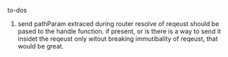 to-dos
1. send pathParam extraced during router resolve of reqeust should be pased to the handle function. if present, or is there is a way to send it insidet the  reqeust only witout breaking immutibality of reqeust, that would be great.
